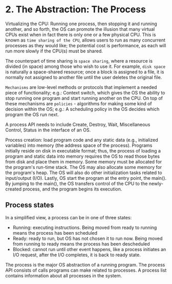 # 2. The Abstraction: The Process
Virtualizing the CPU: Running one process, then stopping it and running another, and so forth, the OS can promote the illusion that many virtual CPUs exist when in fact there is only one or a few physical CPU. This is known as `time sharing of the CPU`, allows users to run as many concurrent processes as they would like; the potential cost is performance, as each will run more slowly if the CPU(s) must be shared.

The counterpart of time sharing is `space sharing`, where a resource is divided (in space) among those who wish to use it. For example, `disk space` is naturally a space-shared resource; once a block is assigned to a file, it is normally not assigned to another file until the user deletes the original file.

`Mechanisms` are low-level methods or protocols that implement a needed piece of functionality; e.g.: Context switch, which gives the OS the ability to stop running one program and start running another on the CPU. On top of these mechanisms are `policies` - algorithms for making some kind of decision within the OS; e.g.: A scheduling policy in the OS decides which program the OS run next.

A process API needs to include Create, Destroy, Wait, Miscellaneous Control, Status in the interface of an OS. 

Process creation: load program code and any static data (e.g., initialized variables) into memory (the address space of the process). Programs initially reside on disk in executable format; thus, the process of loading a program and static data into memory requires the OS to read those bytes from disk and place them in memory. Some memory must be allocated for the program's run-time stack. The OS may also allocate some memory for the program's heap. The OS will also do other initialization tasks related to input/output (I/O). Lastly, OS start the program at the entry point, the main(). By jumping to the main(), the OS transfers control of the CPU to the newly-created process, and the program begins its execution.

## Process states
In a simplified view, a process can be in one of three states:
- Running: executing instructions. Being moved from ready to running means the process has been scheduled
- Ready: ready to run, but OS has not chosen it to run now. Being moved from running to ready means the process has been descheduled
- Blocked: cannot run until other event happens, like a process initiates an I/O request, after the I/O completes, it is back to ready state. 

The process is the major OS abstraction of a running program. The process API consists of calls programs can make related to processes. A process list contains information about all processes in the system.  

